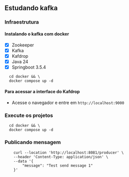 ## Estudando kafka

### Infraestrutura
#### Instalando o kafka com docker
- [X] Zookeeper
- [X] Kafka
- [X] Kafdrop
- [X] Java 24
- [X] Springboot 3.5.4

```shell
  cd docker && \
  docker compose up -d
```
#### Para acessar a interface do Kafdrop
- Acesse o navegador e entre em `http://localhost:9000`

### Execute os projetos
```shell
  cd docker && \
  docker compose up -d
```

### Publicando mensagem
```shell
    curl --location 'http://localhost:8081/producer' \
    --header 'Content-Type: application/json' \
    --data '{
        "message": "Test send message 1"
    }'
```